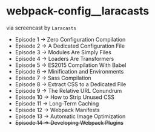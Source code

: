 # webpack-config__laracasts
via screencast by `Laracasts`

* Episode 1 → Zero Configuration Compilation
* Episode 2 → A Dedicated Configuration File
* Episode 3 → Modules Are Simply Files
* Episode 4 → Loaders Are Transformers
* Episode 5 → ES2015 Compilation With Babel
* Episode 6 → Minification and Environments
* Episode 7 → Sass Compilation
* Episode 8 → Extract CSS to a Dedicated File
* Episode 9 → The Relative URL Conundrum
* Episode 10 → How to Strip Unused CSS
* Episode 11 → Long-Term Caching
* Episode 12 → Webpack Manifests
* Episode 13 → Automatic Image Optimization
* ~~Episode 14 → Developing Webpack Plugins~~
